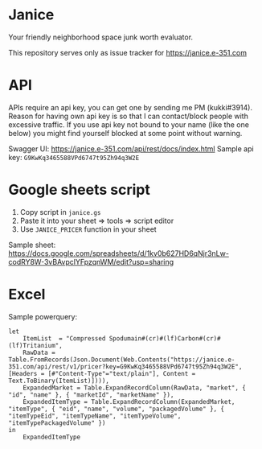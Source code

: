 # Janice

Your friendly neighborhood space junk worth evaluator.

This repository serves only as issue tracker for https://janice.e-351.com

# API

APIs require an api key, you can get one by sending me PM (kukki#3914). Reason for having own api key is so that I can contact/block people with excessive traffic. If you use api key not bound to your name (like the one below) you might find yourself blocked at some point without warning.

Swagger UI: https://janice.e-351.com/api/rest/docs/index.html
Sample api key: `G9KwKq3465588VPd6747t95Zh94q3W2E`

# Google sheets script

1) Copy script in `janice.gs`
2) Paste it into your sheet => tools => script editor
3) Use `JANICE_PRICER` function in your sheet

Sample sheet: https://docs.google.com/spreadsheets/d/1kv0b627HD6qNjr3nLw-codRY8W-3vBAvpclYFpzqnWM/edit?usp=sharing

# Excel

Sample powerquery:

```
let
    ItemList  = "Compressed Spodumain#(cr)#(lf)Carbon#(cr)#(lf)Tritanium",
    RawData = Table.FromRecords(Json.Document(Web.Contents("https://janice.e-351.com/api/rest/v1/pricer?key=G9KwKq3465588VPd6747t95Zh94q3W2E", [Headers = [#"Content-Type"="text/plain"], Content = Text.ToBinary(ItemList)]))),
    ExpandedMarket = Table.ExpandRecordColumn(RawData, "market", { "id", "name" }, { "marketId", "marketName" }),
    ExpandedItemType = Table.ExpandRecordColumn(ExpandedMarket, "itemType", { "eid", "name", "volume", "packagedVolume" }, { "itemTypeEid", "itemTypeName", "itemTypeVolume", "itemTypePackagedVolume" })
in
    ExpandedItemType
```
